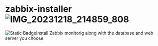 # zabbix-installer![IMG_20231218_214859_808](https://github.com/IliyaAG/zabbix-installer/assets/123404209/c3aa90a4-3766-4b85-bfc7-1ff51b0392c6)


![Static Badge](https://img.shields.io/badge/status-not_complete-red)Install Zabbix monitorig along with the database and web server you choose
